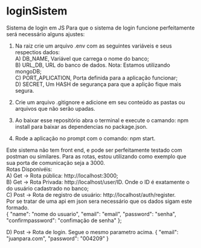# loginSistem
 Sistema de login em JS
 Para que o sistema de login funcione perfeitamente será necessário alguns ajustes:
 1) Na raiz crie um arquivo .env com as seguintes variáveis e seus respectios dados:<br>
    A) DB_NAME, Variável que carrega o nome do banco;<br>
    B) URL_DB, URL do banco de dados. Nota: Estamos utilizando mongoDB;<br>
    C) PORT_APLICATION, Porta definida para a aplicação funcionar;<br>
    D) SECRET, Um HASH de segurança para que a aplição fique mais segura.<br>

 2) Crie um arquivo .gitignore e adicione em seu conteúdo as pastas ou arquivos que não serão upadas.
 3) Ao baixar esse repositório abra o terminal e execute o camando: npm install para baixar as dependencias no package.json.
 4) Rode a aplicação no prompt com o comando: npm start.

Este sistema não tem front end, e pode ser perfeitamente testado com postman ou similares.
Para as rotas, estou utilizando como exemplo que sua porta de comunicação seja a 3000.<br>
 Rotas Disponivéis:<br>
  A) Get -> Rota pública: http://localhost:3000;<br>
  B) Get -> Rota Privada: http://localhost/user/ID. Onde o ID é exatamente o do usuário cadastrado no banco;<br>
  C) Post -> Rota de registro de usuário: http://localhost/auth/register. <br>
     Por se tratar de uma api em json sera necessário que os dados sigam este formado.<br>
     {
       "name": "nome do usuario",
       "email": "email",
       "password": "senha",
       "confirmpassword": "confimação de senha"
    };

 D) Post -> Rota de login.
    Segue o mesmo parametro acima.
     {
      "email": "juanpara.com",
      "password": "004209"
     }
    
    
